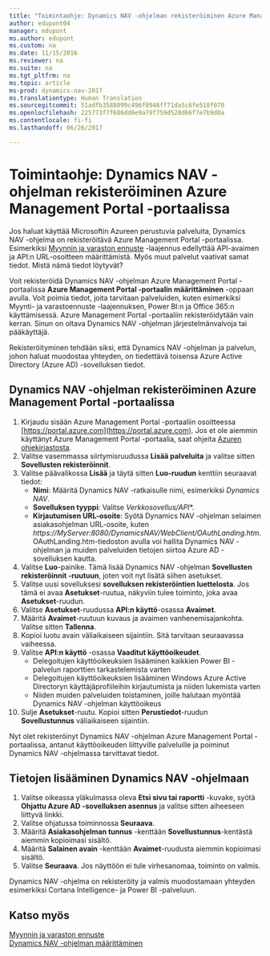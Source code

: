 ```yaml
---
title: "Toimintaohje: Dynamics NAV -ohjelman rekisteröiminen Azure Management Portal -portaalissa"
author: edupont04
manager: edupont
ms.author: edupont
ms.custom: na
ms.date: 11/15/2016
ms.reviewer: na
ms.suite: na
ms.tgt_pltfrm: na
ms.topic: article
ms-prod: dynamics-nav-2017
ms.translationtype: Human Translation
ms.sourcegitcommit: 51adfb3588099c496f0946ff71da5c6fe518f070
ms.openlocfilehash: 225773f7f686dd6e9a79f759d520d66f7e7b9d0a
ms.contentlocale: fi-fi
ms.lasthandoff: 06/26/2017

---
```

# <a name="how-to-register-dynamics-nav-in-the-azure-management-portal"></a>Toimintaohje: Dynamics NAV -ohjelman rekisteröiminen Azure Management Portal -portaalissa
Jos haluat käyttää Microsoftin Azureen perustuvia palveluita, Dynamics NAV -ohjelma on rekisteröitävä Azure Management Portal -portaalissa. Esimerkiksi [Myynnin ja varaston ennuste](ui-extensions-sales-forecast.md) -laajennus edellyttää API-avaimen ja API:n URL-osoitteen määrittämistä. Myös muut palvelut vaativat samat tiedot. Mistä nämä tiedot löytyvät?

Voit rekisteröidä Dynamics NAV -ohjelman Azure Management Portal -portaalissa **Azure Management Portal -portaalin määrittäminen** -oppaan avulla. Voit poimia tiedot, joita tarvitaan palveluiden, kuten esimerkiksi Myynti- ja varastoennuste -laajennuksen, Power BI:n ja Office 365:n käyttämisessä. Azure Management Portal -portaaliin rekisteröidytään vain kerran. Sinun on oltava Dynamics NAV -ohjelman järjestelmänvalvoja tai pääkäyttäjä.

Rekisteröityminen tehdään siksi, että Dynamics NAV -ohjelman ja palvelun, johon haluat muodostaa yhteyden, on tiedettävä toisensa Azure Active Directory (Azure AD) -sovelluksen tiedot.

## <a name="to-register-dynamics-nav-in-the-azure-management-portal"></a>Dynamics NAV -ohjelman rekisteröiminen Azure Management Portal -portaalissa
1. Kirjaudu sisään Azure Management Portal -portaaliin osoitteessa [https://portal.azure.com](https://portal.azure.com).
    Jos et ole aiemmin käyttänyt Azure Management Portal -portaalia, saat ohjeita [Azuren ohjekirjastosta](https://azure.microsoft.com/en-us/documentation/articles).
2. Valitse vasemmassa siirtymisruudussa **Lisää palveluita** ja valitse sitten **Sovellusten rekisteröinnit**.
3. Valitse päävalikossa **Lisää** ja täytä sitten **Luo-ruudun** kenttiin seuraavat tiedot:
    - **Nimi**: Määritä Dynamics NAV -ratkaisulle nimi, esimerkiksi *Dynamics NAV*.
    - **Sovelluksen tyyppi**: Valitse **Verkkosovellus*/API**.
    - **Kirjautumisen URL-osoite**: Syötä Dynamics NAV -ohjelman selaimen asiakasohjelman URL-osoite, kuten *https://MyServer:8080/DynamicsNAV/WebClient/OAuthLanding.htm*.
        OAuthLanding.htm-tiedoston avulla voi hallita Dynamics NAV -ohjelman ja muiden palveluiden tietojen siirtoa Azure AD -sovelluksen kautta.
4. Valitse **Luo**-painike.
    Tämä lisää Dynamics NAV -ohjelman **Sovellusten rekisteröinnit -ruutuun**, joten voit nyt lisätä siihen asetukset.
5. Valitse uusi sovelluksesi **sovelluksen rekisteröintien luettelosta**. Jos tämä ei avaa **Asetukset**-ruutua, näkyviin tulee toiminto, joka avaa **Asetukset**-ruudun.
6. Valitse **Asetukset**-ruudussa **API:n käyttö**-osassa **Avaimet**.
7. Määritä **Avaimet**-ruutuun kuvaus ja avaimen vanhenemisajankohta. Valitse sitten **Tallenna**.
8. Kopioi luotu avain väliaikaiseen sijaintiin. Sitä tarvitaan seuraavassa vaiheessa.
9. Valitse **API:n käyttö** -osassa **Vaaditut käyttöoikeudet**.
    - Delegoitujen käyttöoikeuksien lisääminen kaikkien Power BI -palvelun raporttien tarkastelemista varten
    - Delegoitujen käyttöoikeuksien lisääminen Windows Azure Active Directoryn käyttäjäprofiileihin kirjautumista ja niiden lukemista varten
    - Niiden muiden palveluiden toistaminen, joille halutaan myöntää Dynamics NAV -ohjelman käyttöoikeus
10. Sulje **Asetukset**-ruutu. Kopioi sitten **Perustiedot**-ruudun **Sovellustunnus** väliaikaiseen sijaintiin.

Nyt olet rekisteröinyt Dynamics NAV -ohjelman Azure Management Portal -portaalissa, antanut käyttöoikeuden liittyville palveluille ja poiminut Dynamics NAV -ohjelmassa tarvittavat tiedot.  

## <a name="to-add-the-information-to-dynamics-nav"></a>Tietojen lisääminen Dynamics NAV -ohjelmaan
1. Valitse oikeassa yläkulmassa oleva **Etsi sivu tai raportti** -kuvake, syötä **Ohjattu Azure AD -sovelluksen asennus** ja valitse sitten aiheeseen liittyvä linkki.
2. Valitse ohjatussa toiminnossa **Seuraava**.
3. Määritä **Asiakasohjelman tunnus** -kenttään **Sovellustunnus**-kentästä aiemmin kopioimasi sisältö.
4. Määritä **Salainen avain** -kenttään **Avaimet**-ruudusta aiemmin kopioimasi sisältö.
5. Valitse **Seuraava**. Jos näyttöön ei tule virhesanomaa, toiminto on valmis.

Dynamics NAV -ohjelma on rekisteröity ja valmis muodostamaan yhteyden esimerkiksi Cortana Intelligence- ja Power BI -palveluun.

## <a name="see-also"></a>Katso myös
[Myynnin ja varaston ennuste](ui-extensions-sales-forecast.md)  
[Dynamics NAV -ohjelman määrittäminen](setup.md)  

